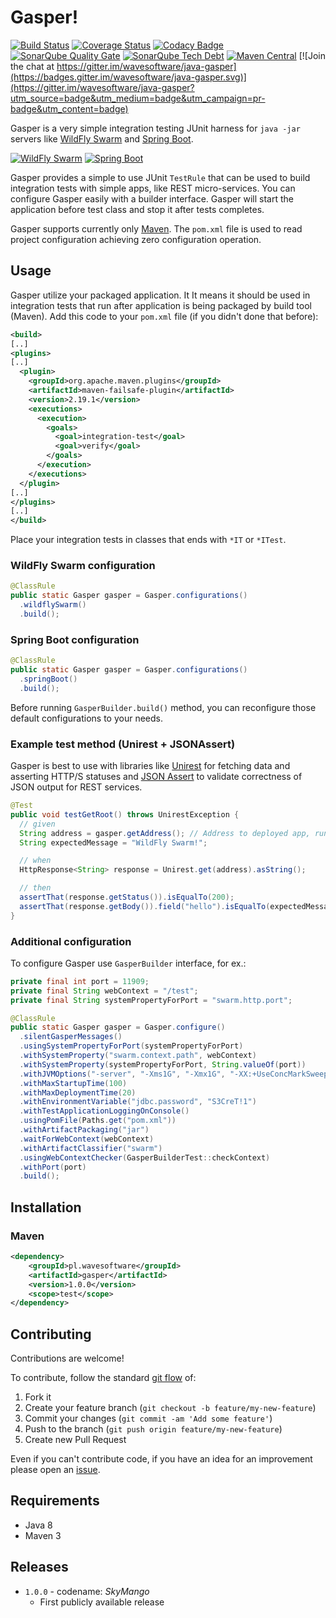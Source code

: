 # Gasper!

[![Build Status](https://travis-ci.org/wavesoftware/java-gasper.svg?branch=develop)](https://travis-ci.org/wavesoftware/java-gasper) [![Coverage Status](https://coveralls.io/repos/github/wavesoftware/java-gasper/badge.svg?branch=develop)](https://coveralls.io/github/wavesoftware/java-gasper?branch=develop) [![Codacy Badge](https://api.codacy.com/project/badge/grade/5c4d1180812e438ebe872f9121ec4368)](https://www.codacy.com/app/krzysztof-suszynski/java-gasper) [![SonarQube Quality Gate](https://sonar.wavesoftware.pl/api/badges/gate?key=pl.wavesoftware:gasper)](https://sonar.wavesoftware.pl/dashboard?id=pl.wavesoftware%3Agasper) [![SonarQube Tech Debt](https://sonar.wavesoftware.pl/api/badges/measure?key=pl.wavesoftware:gasper&metric=sqale_debt_ratio)](https://sonar.wavesoftware.pl/dashboard?id=pl.wavesoftware%3Agasper) [![Maven Central](https://img.shields.io/maven-central/v/pl.wavesoftware/gasper.svg)](http://search.maven.org/#search%7Cga%7C1%7Cg%3A%22pl.wavesoftware%22%20AND%20a%3A%22gasper%22) [![Join the chat at https://gitter.im/wavesoftware/java-gasper](https://badges.gitter.im/wavesoftware/java-gasper.svg)](https://gitter.im/wavesoftware/java-gasper?utm_source=badge&utm_medium=badge&utm_campaign=pr-badge&utm_content=badge)

Gasper is a very simple integration testing JUnit harness for `java -jar` servers like [WildFly Swarm](http://wildfly-swarm.io/) and [Spring Boot](http://projects.spring.io/spring-boot/).

[![WildFly Swarm](https://avatars3.githubusercontent.com/u/11523816?v=3&s=100)](http://wildfly-swarm.io/) [![Spring Boot](https://avatars2.githubusercontent.com/u/317776?v=3&s=100)](http://projects.spring.io/spring-boot/)

Gasper provides a simple to use JUnit `TestRule` that can be used to build integration tests with simple apps, like REST micro-services. You can configure Gasper easily with a builder interface. Gasper will start the application before test class and stop it after tests completes.

Gasper supports currently only [Maven](https://maven.apache.org/). The `pom.xml` file is used to read project configuration achieving zero configuration operation.

## Usage


Gasper utilize your packaged application. It It means it should be used in integration tests that run after application is being packaged by build tool (Maven). Add this code to your `pom.xml` file (if you didn't done that before):

```xml
<build>
[..]
<plugins>
[..]
  <plugin>
    <groupId>org.apache.maven.plugins</groupId>
    <artifactId>maven-failsafe-plugin</artifactId>
    <version>2.19.1</version>
    <executions>
      <execution>
        <goals>
          <goal>integration-test</goal>
          <goal>verify</goal>
        </goals>
      </execution>
    </executions>
  </plugin>
[..]
</plugins>
[..]
</build>
```


Place your integration tests in classes that ends with `*IT` or `*ITest`.

### WildFly Swarm configuration

```java
@ClassRule
public static Gasper gasper = Gasper.configurations()
  .wildflySwarm()
  .build();
```

### Spring Boot configuration

```java
@ClassRule
public static Gasper gasper = Gasper.configurations()
  .springBoot()
  .build();
```

Before running `GasperBuilder.build()` method, you can reconfigure those default configurations to your needs.

### Example test method (Unirest + JSONAssert)

Gasper is best to use with libraries like [Unirest](http://unirest.io/java.html) for fetching data and asserting HTTP/S statuses and [JSON Assert](https://github.com/marcingrzejszczak/jsonassert) to validate correctness of JSON output for REST services.

```java
@Test
public void testGetRoot() throws UnirestException {
  // given
  String address = gasper.getAddress(); // Address to deployed app, running live on random port
  String expectedMessage = "WildFly Swarm!";

  // when
  HttpResponse<String> response = Unirest.get(address).asString();

  // then
  assertThat(response.getStatus()).isEqualTo(200);
  assertThat(response.getBody()).field("hello").isEqualTo(expectedMessage); // JSON Assert
}
```

### Additional configuration

To configure Gasper use `GasperBuilder` interface, for ex.:

```java
private final int port = 11909;
private final String webContext = "/test";
private final String systemPropertyForPort = "swarm.http.port";

@ClassRule
public static Gasper gasper = Gasper.configure()
  .silentGasperMessages()
  .usingSystemPropertyForPort(systemPropertyForPort)
  .withSystemProperty("swarm.context.path", webContext)
  .withSystemProperty(systemPropertyForPort, String.valueOf(port))
  .withJVMOptions("-server", "-Xms1G", "-Xmx1G", "-XX:+UseConcMarkSweepGC")
  .withMaxStartupTime(100)
  .withMaxDeploymentTime(20)
  .withEnvironmentVariable("jdbc.password", "S3CreT!1")
  .withTestApplicationLoggingOnConsole()
  .usingPomFile(Paths.get("pom.xml"))
  .withArtifactPackaging("jar")
  .waitForWebContext(webContext)
  .withArtifactClassifier("swarm")
  .usingWebContextChecker(GasperBuilderTest::checkContext)
  .withPort(port)
  .build();
```

## Installation

### Maven

```xml
<dependency>
    <groupId>pl.wavesoftware</groupId>
    <artifactId>gasper</artifactId>
    <version>1.0.0</version>
    <scope>test</scope>
</dependency>
```

## Contributing

Contributions are welcome!

To contribute, follow the standard [git flow](http://danielkummer.github.io/git-flow-cheatsheet/) of:

1. Fork it
1. Create your feature branch (`git checkout -b feature/my-new-feature`)
1. Commit your changes (`git commit -am 'Add some feature'`)
1. Push to the branch (`git push origin feature/my-new-feature`)
1. Create new Pull Request

Even if you can't contribute code, if you have an idea for an improvement please open an [issue](https://github.com/wavesoftware/java-gasper/issues).

## Requirements

* Java 8
* Maven 3

## Releases

* `1.0.0` - codename: *SkyMango*
	* First publicly available release
